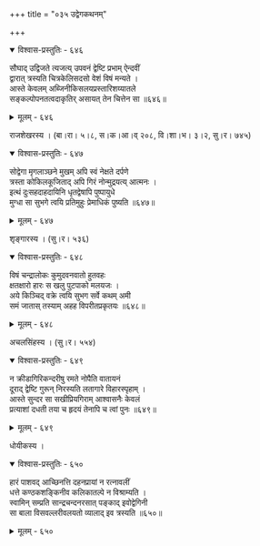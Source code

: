 +++
title = "०३५ उद्वेगकथनम्"

+++



<details open><summary>विश्वास-प्रस्तुतिः - ६४६</summary>

सौघाद् उद्विजते त्यजत्य् उपवनं द्वेष्टि प्रभाम् ऐन्दवीं  
द्वारात् त्रस्यति चित्रकेलिसदसो वेशं विषं मन्यते ।  
आस्ते केवलम् अब्जिनीकिसलयप्रस्तारिशय्यातले   
सङ्कल्पोपनतत्वदाकृतिर् असायत् तेन चित्तेन सा ॥६४६॥
</details>

<details><summary>मूलम् - ६४६</summary>

सौघाद् उद्विजते त्यजत्य् उपवनं द्वेष्टि प्रभाम् ऐन्दवीं  
द्वारात् त्रस्यति चित्रकेलिसदसो वेशं विषं मन्यते ।  
आस्ते केवलम् अब्जिनीकिसलयप्रस्तारिशय्यातले   
सङ्कल्पोपनतत्वदाकृतिर् असायत् तेन चित्तेन सा ॥६४६॥
</details>


राजशेखरस्य । (बा।रा। ५।८, स।क।आ।व् २०८, वि।शा।भ। ३।२, सु।र। ७४५)  



<details open><summary>विश्वास-प्रस्तुतिः - ६४७</summary>

सोद्वेगा मृगलाञ्छने मुखम् अपि स्वं नेक्षते दर्पणे  
त्रस्ता कोकिलकूजिताद् अपि गिरं नोन्मुद्रयत्य् आत्मनः ।  
इत्थं दुःसहदाहदायिनि धृतद्वेषापि पुष्पायुधे   
मुग्धा सा सुभगे त्वयि प्रतिमुहुः प्रेमाधिकं पुष्यति ॥६४७॥
</details>

<details><summary>मूलम् - ६४७</summary>

सोद्वेगा मृगलाञ्छने मुखम् अपि स्वं नेक्षते दर्पणे  
त्रस्ता कोकिलकूजिताद् अपि गिरं नोन्मुद्रयत्य् आत्मनः ।  
इत्थं दुःसहदाहदायिनि धृतद्वेषापि पुष्पायुधे   
मुग्धा सा सुभगे त्वयि प्रतिमुहुः प्रेमाधिकं पुष्यति ॥६४७॥
</details>


शृङ्गारस्य । (सु।र। ५३६)  



<details open><summary>विश्वास-प्रस्तुतिः - ६४८</summary>

विषं चन्द्रालोकः कुमुदवनवातो हुतवहः   
क्षतक्षारो हारः स खलु पुटपाको मलयजः ।  
अये किञ्चिद् वक्रे त्वयि सुभग सर्वे कथम् अमी  
समं जातास् तस्याम् अहह विपरीतप्रकृतयः ॥६४८॥
</details>

<details><summary>मूलम् - ६४८</summary>

विषं चन्द्रालोकः कुमुदवनवातो हुतवहः   
क्षतक्षारो हारः स खलु पुटपाको मलयजः ।  
अये किञ्चिद् वक्रे त्वयि सुभग सर्वे कथम् अमी  
समं जातास् तस्याम् अहह विपरीतप्रकृतयः ॥६४८॥
</details>


अचलसिंहस्य । (सु।र। ५५४)  



<details open><summary>विश्वास-प्रस्तुतिः - ६४९</summary>

न क्रीडागिरिकन्दरीषु रमते नोपैति वातायनं  
दूराद् द्वेष्टि गुरून् निरस्यति लतागारे विहारस्पृहाम् ।  
आस्ते सुन्दर सा सखीप्रियगिराम् आश्वासनैः केवलं  
प्रत्याशां दधती तया च हृदयं तेनापि च त्वां पुनः ॥६४९॥
</details>

<details><summary>मूलम् - ६४९</summary>

न क्रीडागिरिकन्दरीषु रमते नोपैति वातायनं  
दूराद् द्वेष्टि गुरून् निरस्यति लतागारे विहारस्पृहाम् ।  
आस्ते सुन्दर सा सखीप्रियगिराम् आश्वासनैः केवलं  
प्रत्याशां दधती तया च हृदयं तेनापि च त्वां पुनः ॥६४९॥
</details>


धोयीकस्य ।  



<details open><summary>विश्वास-प्रस्तुतिः - ६५०</summary>

हारं पाशवद् आच्छिनत्ति दहनप्रायां न रत्नावलीं  
धत्ते कण्ठकशङ्किनीव कलिकातल्पे न विश्राम्यति ।  
स्वामिन् सम्प्रति सान्द्रचन्दनरसात् पङ्काद् इवोद्वेगिनी   
सा बाला विसवल्लरीवलयतो व्यालाद् इव त्रस्यति ॥६५०॥
</details>

<details><summary>मूलम् - ६५०</summary>

हारं पाशवद् आच्छिनत्ति दहनप्रायां न रत्नावलीं  
धत्ते कण्ठकशङ्किनीव कलिकातल्पे न विश्राम्यति ।  
स्वामिन् सम्प्रति सान्द्रचन्दनरसात् पङ्काद् इवोद्वेगिनी   
सा बाला विसवल्लरीवलयतो व्यालाद् इव त्रस्यति ॥६५०॥
</details>

